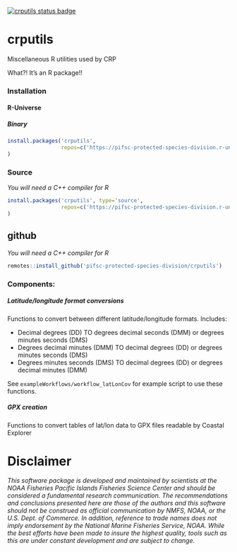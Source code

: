 <!-- README.md is generated from README.Rmd. Please edit that file -->

[![crputils status
badge](https://pifsc-protected-species-division.r-universe.dev/badges/crputils)](https://pifsc-protected-species-division.r-universe.dev/crputils)

# crputils

Miscellaneous R utilities used by CRP

What?! It’s an R package!!

### Installation

#### R-Universe

##### Binary

``` r
install.packages('crputils', 
                 repos=c('https://pifsc-protected-species-division.r-universe.dev','https://cloud.r-project.org')
)
```

### Source

*You will need a C++ compiler for R*

``` r
install.packages('crputils', type='source', 
                 repos=c('https://pifsc-protected-species-division.r-universe.dev','https://cloud.r-project.org')
)
```

## github

*You will need a C++ compiler for R*

``` r
remotes::install_github('pifsc-protected-species-division/crputils')
```

### Components:

##### Latitude/longitude format conversions

Functions to convert between different latitude/longitude formats.
Includes:

-   Decimal degrees (DD) TO degrees decimal seconds (DMM) or degrees
    minutes seconds (DMS)
-   Degrees decimal minutes (DMM) TO decimal degrees (DD) or degrees
    minutes seconds (DMS)
-   Degrees minutes seconds (DMS) TO decimal degrees (DD) or degrees
    decimal minutes (DMM)

See `exampleWorkflows/workflow_latLonCov` for example script to use
these functions.

##### GPX creation

Functions to convert tables of lat/lon data to GPX files readable by
Coastal Explorer

# Disclaimer

*This software package is developed and maintained by scientists at the
NOAA Fisheries Pacific Islands Fisheries Science Center and should be
considered a fundamental research communication. The recommendations and
conclusions presented here are those of the authors and this software
should not be construed as official communication by NMFS, NOAA, or the
U.S. Dept. of Commerce. In addition, reference to trade names does not
imply endorsement by the National Marine Fisheries Service, NOAA. While
the best efforts have been made to insure the highest quality, tools
such as this are under constant development and are subject to change.*
